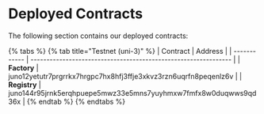 # Deployed Contracts

The following section contains our deployed contracts:

{% tabs %}
{% tab title="Testnet (uni-3)" %}
| Contract     | Address                                                         |
| ------------ | --------------------------------------------------------------- |
| **Factory**  | juno12yetutr7prgrrkx7hrgpc7hx8hfj3ffje3xkvz3rzn6uqrfn8peqenlz6v |
| **Registry** | juno144r95jrnk5erqhpuepe5mwz33e5mns7yuyhmxw7fmfx8w0duqwws9qd36x |
{% endtab %}
{% endtabs %}
